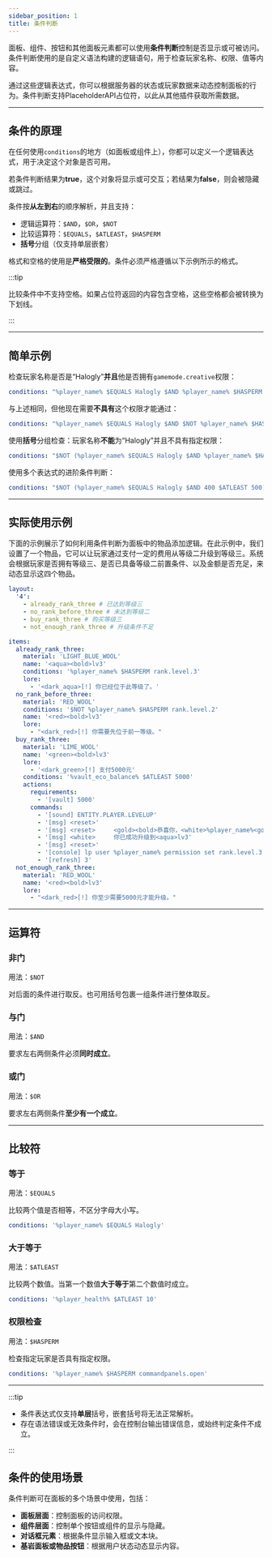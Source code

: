 ```yaml
---
sidebar_position: 1
title: 条件判断
---
```


面板、组件、按钮和其他面板元素都可以使用**条件判断**控制是否显示或可被访问。条件判断使用的是自定义语法构建的逻辑语句，用于检查玩家名称、权限、值等内容。

通过这些逻辑表达式，你可以根据服务器的状态或玩家数据来动态控制面板的行为。条件判断支持PlaceholderAPI占位符，以此从其他插件获取所需数据。

------

## 条件的原理

在任何使用`conditions`的地方（如面板或组件上），你都可以定义一个逻辑表达式，用于决定这个对象是否可用。

若条件判断结果为**true**，这个对象将显示或可交互；若结果为**false**，则会被隐藏或跳过。

条件按**从左到右**的顺序解析，并且支持：

- 逻辑运算符：`$AND`，`$OR`，`$NOT`
- 比较运算符：`$EQUALS`，`$ATLEAST`，`$HASPERM`
- **括号**分组（仅支持单层嵌套）

格式和空格的使用是**严格受限的**。条件必须严格遵循以下示例所示的格式。

:::tip

比较条件中不支持空格。如果占位符返回的内容包含空格，这些空格都会被转换为下划线。

:::

------

## 简单示例

检查玩家名称是否是“Halogly”**并且**他是否拥有`gamemode.creative`权限：

```yaml
conditions: "%player_name% $EQUALS Halogly $AND %player_name% $HASPERM gamemode.creative"
```

与上述相同，但他现在需要**不具有**这个权限才能通过：

```yaml
conditions: "%player_name% $EQUALS Halogly $AND $NOT %player_name% $HASPERM gamemode.creative"
```

使用**括号**分组检查：玩家名称**不能**为“Halogly”并且不具有指定权限：

```yaml
conditions: "$NOT (%player_name% $EQUALS Halogly $AND %player_name% $HASPERM gamemode.creative)"
```

使用多个表达式的进阶条件判断：

```yaml
conditions: "$NOT (%player_name% $EQUALS Halogly $AND 400 $ATLEAST 500) $AND ($NOT %player_name% $EQUALS Steve $OR %player_name% $HASPERM gamemode.creative)"
```

------

## 实际使用示例

下面的示例展示了如何利用条件判断为面板中的物品添加逻辑。在此示例中，我们设置了一个物品，它可以让玩家通过支付一定的费用从等级二升级到等级三。系统会根据玩家是否拥有等级三、是否已具备等级二前置条件、以及金额是否充足，来动态显示这四个物品。

```yaml
layout:
  '4':
    - already_rank_three # 已达到等级三
    - no_rank_before_three # 未达到等级二
    - buy_rank_three # 购买等级三
    - not_enough_rank_three # 升级条件不足

items:
  already_rank_three:
    material: 'LIGHT_BLUE_WOOL'
    name: '<aqua><bold>lv3'
    conditions: '%player_name% $HASPERM rank.level.3'
    lore:
      - '<dark_aqua>[!] 你已经位于此等级了。'
  no_rank_before_three:
    material: 'RED_WOOL'
    conditions: '$NOT %player_name% $HASPERM rank.level.2'
    name: '<red><bold>lv3'
    lore:
      - "<dark_red>[!] 你需要先位于前一等级。"
  buy_rank_three:
    material: 'LIME_WOOL'
    name: '<green><bold>lv3'
    lore:
      - '<dark_green>[!] 支付5000元'
    conditions: '%vault_eco_balance% $ATLEAST 5000'
    actions:
      requirements:
        - '[vault] 5000'
      commands:
        - '[sound] ENTITY.PLAYER.LEVELUP'
        - '[msg] <reset>'
        - '[msg] <reset>     <gold><bold>恭喜你，<white>%player_name%<gold>'
        - '[msg] <white>     你已成功升级到<aqua>lv3'
        - '[msg] <reset>'
        - '[console] lp user %player_name% permission set rank.level.3 true'
        - '[refresh] 3'
  not_enough_rank_three:
    material: 'RED_WOOL'
    name: '<red><bold>lv3'
    lore:
      - "<dark_red>[!] 你至少需要5000元才能升级。"
```

------

## 运算符

### 非门

用法：`$NOT`

对后面的条件进行取反。也可用括号包裹一组条件进行整体取反。

### 与门

用法：`$AND`

要求左右两侧条件必须**同时成立**。

### 或门

用法：`$OR`

要求左右两侧条件**至少有一个成立**。

------

## 比较符

### 等于

用法：`$EQUALS`

比较两个值是否相等，不区分字母大小写。

```yaml
conditions: '%player_name% $EQUALS Halogly'
```

### 大于等于

用法：`$ATLEAST`

比较两个数值。当第一个数值**大于等于**第二个数值时成立。

```yaml
conditions: '%player_health% $ATLEAST 10'
```

### 权限检查

用法：`$HASPERM`

检查指定玩家是否具有指定权限。

```yaml
conditions: '%player_name% $HASPERM commandpanels.open'
```

------

:::tip

- 条件表达式仅支持**单层**括号，嵌套括号将无法正常解析。
- 存在语法错误或无效条件时，会在控制台输出错误信息，或始终判定条件不成立。

:::

## 条件的使用场景

条件判断可在面板的多个场景中使用，包括：

- **面板层面**：控制面板的访问权限。
- **组件层面**：控制单个按钮或组件的显示与隐藏。
- **对话框元素**：根据条件显示输入框或文本块。
- **基岩面板或物品按钮**：根据用户状态动态显示内容。